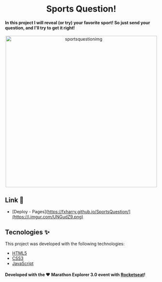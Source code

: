 <h1 align="center">Sports Question!</h1>

#### In this project I will reveal (or try) your favorite sport! So just send your question, and I'll try to get it right!

<p align="center">
  <img src="https://i.imgur.com/UNGudZ9.png" width="500" title="sportsquestionimg"/>

## Link 🚀

- [Deploy - Pages](https://fxharry.github.io/SportsQuestion/](https://i.imgur.com/UNGudZ9.png)


## Tecnologies ✨

This project was developed with the following technologies:

- [HTML5](https://www.w3schools.com/)
- [CSS3](https://www.w3schools.com/css/)
- [JavaScript](https://www.w3schools.com/js/)

#### Developed with the ♥ Marathon Explorer 3.0 event with [Rocketseat](https://www.rocketseat.com.br/)!
